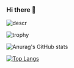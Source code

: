 ### Hi there 👋

![descr](https://wallpapercave.com/wp/wp4923991.png)

![trophy](https://github-profile-trophy.vercel.app/?username=andres0818)

![Anurag's GitHub stats](https://github-readme-stats.vercel.app/api?username=andres0818&show_icons=true&theme=radical)

[![Top Langs](https://github-readme-stats.vercel.app/api/top-langs/?username=andres0818&langs_count=8)](https://github.com/anuraghazra/github-readme-stats)


<!--
**andres0818/andres0818** is a ✨ _special_ ✨ repository because its `README.md` (this file) appears on your GitHub profile.

Here are some ideas to get you started:

- 🔭 I’m currently working on ...
- 🌱 I’m currently learning ...
- 👯 I’m looking to collaborate on ...
- 🤔 I’m looking for help with ...
- 💬 Ask me about ...
- 📫 How to reach me: ...
- 😄 Pronouns: ...
- ⚡ Fun fact: ...
-->
